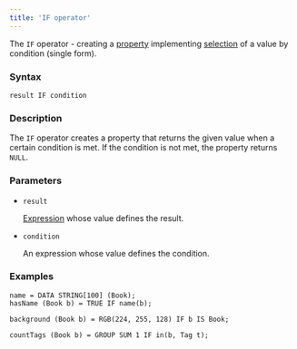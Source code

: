 ```yaml
---
title: 'IF operator'
---
```


The `IF` operator - creating a [property](Properties.md) implementing [selection](Selection_CASE_IF_MULTI_OVERRIDE_EXCLUSIVE.md) of a value by condition (single form). 

### Syntax

    result IF condition 

### Description

The `IF` operator creates a property that returns the given value when a certain condition is met. If the condition is not met, the property returns `NULL`.

### Parameters

- `result`

    [Expression](Expression.md) whose value defines the result.

- `condition`

    An expression whose value defines the condition.

### Examples

```lsf
name = DATA STRING[100] (Book);
hasName (Book b) = TRUE IF name(b);

background (Book b) = RGB(224, 255, 128) IF b IS Book;

countTags (Book b) = GROUP SUM 1 IF in(b, Tag t);
```
